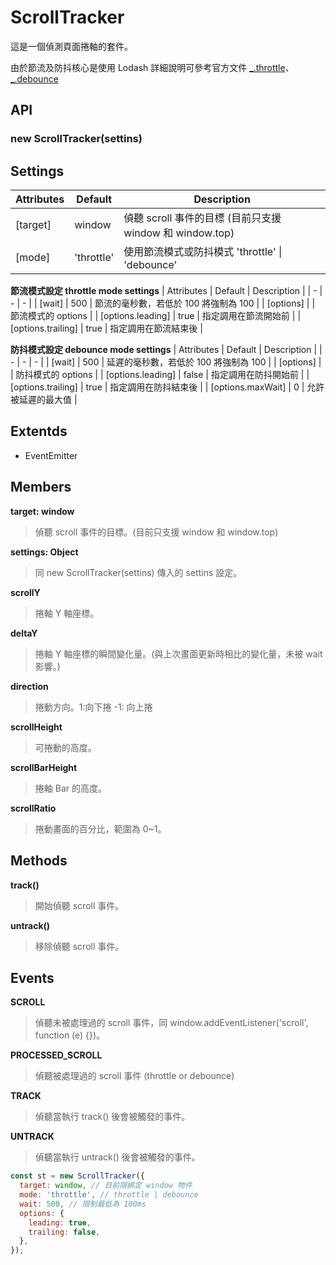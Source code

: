# ScrollTracker

這是一個偵測頁面捲軸的套件。

由於節流及防抖核心是使用 Lodash 詳細說明可參考官方文件 [_.throttle](https://www.lodashjs.com/docs/lodash.throttle)、[_.debounce](https://www.lodashjs.com/docs/lodash.debounce)

## API

### new ScrollTracker(settins)

## Settings
| Attributes | Default | Description | 
| - | - | - |
| [target] | window | 偵聽 scroll 事件的目標 (目前只支援 window 和 window.top) |
| [mode] | 'throttle' | 使用節流模式或防抖模式 'throttle' \| 'debounce' |

**節流模式設定 throttle mode settings**
| Attributes | Default | Description | 
| - | - | - |
| [wait] | 500 | 節流的毫秒數，若低於 100 將強制為 100 |
| [options] |  | 節流模式的 options |
| [options.leading] | true | 指定調用在節流開始前 |
| [options.trailing] | true | 指定調用在節流結束後 |

**防抖模式設定 debounce mode settings**
| Attributes | Default | Description | 
| - | - | - |
| [wait] | 500 | 延遲的毫秒數，若低於 100 將強制為 100 |
| [options] |  | 防抖模式的 options |
| [options.leading] | false | 指定調用在防抖開始前 |
| [options.trailing] | true | 指定調用在防抖結束後 |
| [options.maxWait] | 0 | 允許被延遲的最大值 |

## Extentds
-  EventEmitter

## Members

**target: window**
> 偵聽 scroll 事件的目標。(目前只支援 window 和 window.top)

**settings: Object**
> 同 new ScrollTracker(settins) 傳入的 settins 設定。

**scrollY**
> 捲軸 Y 軸座標。

**deltaY**
> 捲軸 Y 軸座標的瞬間變化量。(與上次畫面更新時相比的變化量，未被 wait 影響。)

**direction**
> 捲動方向。1:向下捲 -1: 向上捲

**scrollHeight**
> 可捲動的高度。

**scrollBarHeight**
> 捲軸 Bar 的高度。

**scrollRatio**
> 捲動畫面的百分比，範圍為 0~1。
## Methods

**track()**
> 開始偵聽 scroll 事件。

**untrack()**
> 移除偵聽 scroll 事件。

## Events

**SCROLL**
> 偵聽未被處理過的 scroll 事件，同 window.addEventListener('scroll', function (e) {})。

**PROCESSED_SCROLL**
> 偵聽被處理過的 scroll 事件 (throttle or debounce)

**TRACK**
> 偵聽當執行 track() 後會被觸發的事件。

**UNTRACK**
> 偵聽當執行 untrack() 後會被觸發的事件。

```js
const st = new ScrollTracker({
  target: window, // 目前限綁定 window 物件
  mode: 'throttle', // throttle | debounce
  wait: 500, // 限制最低為 100ms
  options: {
    leading: true,
    trailing: false,
  },
});
```
